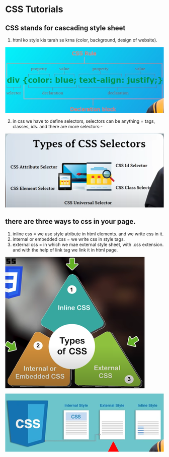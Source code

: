 # CSS Tutorials

## CSS stands for cascading style sheet

1. html ko style kis tarah se krna (color, background, design of website).

![Alt text](img/image.png)

2. in css we have to define selectors, selectors can be anything = tags, classes, ids.
and there are more selectors:-

![Alt text](img/image-1.png)

## there are three ways to css in your page.

1. inline css = we use style atribute in html elements.
and we write css in it.
2. internal or embedded css = we write css in style tags.
3. external css = in which we mae external style sheet, with .css extension.
and with the help of link tag we link it in html page.

![Alt text](img/image-3.png)

![Alt text](img/image-2.png)

